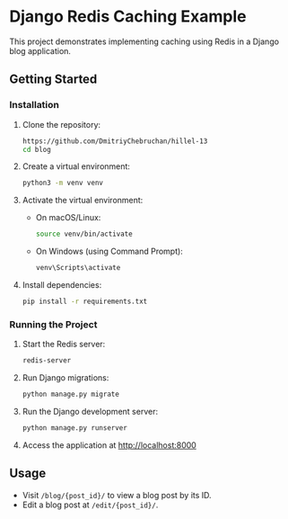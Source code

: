 
# Django Redis Caching Example

This project demonstrates implementing caching using Redis in a Django blog application.

## Getting Started

### Installation

1. Clone the repository:
   ```bash
   https://github.com/DmitriyChebruchan/hillel-13
   cd blog
   ```

2. Create a virtual environment:
   ```bash
   python3 -m venv venv
   ```

3. Activate the virtual environment:
   - On macOS/Linux:
     ```bash
     source venv/bin/activate
     ```
   - On Windows (using Command Prompt):
     ```bash
     venv\Scripts\activate
     ```

4. Install dependencies:
   ```bash
   pip install -r requirements.txt
   ```

### Running the Project

1. Start the Redis server:
   ```bash
   redis-server
   ```

2. Run Django migrations:
   ```bash
   python manage.py migrate
   ```

3. Run the Django development server:
   ```bash
   python manage.py runserver
   ```

4. Access the application at [http://localhost:8000](http://localhost:8000)

## Usage

- Visit `/blog/{post_id}/` to view a blog post by its ID.
- Edit a blog post at `/edit/{post_id}/`.
